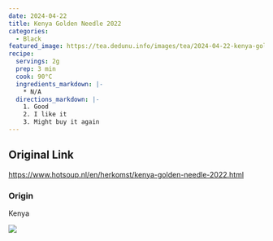 ```yaml
---
date: 2024-04-22
title: Kenya Golden Needle 2022
categories:
  - Black
featured_image: https://tea.dedunu.info/images/tea/2024-04-22-kenya-golden-needle-1.jpeg
recipe:
  servings: 2g
  prep: 3 min
  cook: 90°C
  ingredients_markdown: |-
    * N/A
  directions_markdown: |-
    1. Good
    2. I like it
    3. Might buy it again
---
```


## Original Link

<https://www.hotsoup.nl/en/herkomst/kenya-golden-needle-2022.html>

### Origin

Kenya

![](https://tea.dedunu.info/images/tea/2024-04-22-kenya-golden-needle-2.jpeg)